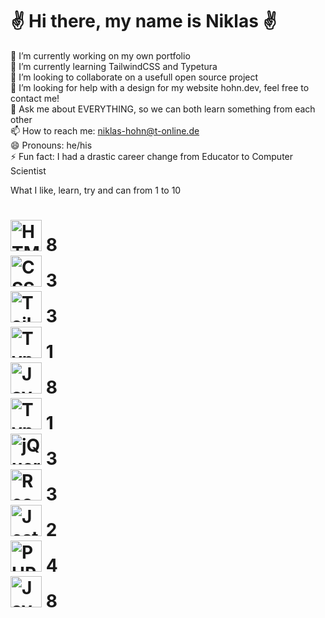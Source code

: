 <h1>✌️ Hi there, my name is Niklas ✌️</h1>

🔭 I’m currently working on my own portfolio  
🌱 I’m currently learning TailwindCSS and Typetura  
👯 I’m looking to collaborate on a usefull open source project  
🤔 I’m looking for help with a design for my website hohn.dev, feel free to contact me!  
💬 Ask me about EVERYTHING, so we can both learn something from each other  
📫 How to reach me: niklas-hohn@t-online.de  
😄 Pronouns: he/his  
⚡ Fun fact: I had a drastic career change from Educator to Computer Scientist  

What I like, learn, try and can from 1 to 10  
<h1><img src="https://cdn.worldvectorlogo.com/logos/html-1.svg" alt="HTML" width="50"/> 8  <br>
<img src="https://cdn.worldvectorlogo.com/logos/css-3.svg" alt="CSS" width="50"/> 3  <br>
<img src="https://cdn.worldvectorlogo.com/logos/tailwindcss.svg" alt="TailwindCSS" width="50"/> 3  <br>
<img src="https://www.gitbook.com/cdn-cgi/image/width=40,height=40,fit=contain,dpr=1,format=auto/https%3A%2F%2F65906598-files.gitbook.io%2F~%2Ffiles%2Fv0%2Fb%2Fgitbook-legacy-files%2Fo%2Fspaces%252F-M4Ey631k8dDtU4EDVwP%252Favatar-1586184645718.png%3Fgeneration%3D1586184646056512%26alt%3Dmedia" alt="Typetura" width="50"/> 1  <br>
<img src="https://cdn.worldvectorlogo.com/logos/logo-javascript.svg" alt="JavaScript" width="50"/> 8  <br>
<img src="https://cdn.worldvectorlogo.com/logos/typescript.svg" alt="TypeScript" width="50"/> 1  <br>
<img src="https://cdn.worldvectorlogo.com/logos/jquery-4.svg" alt="jQuery" width="50"/> 3  <br>
<img src="https://cdn.worldvectorlogo.com/logos/react-2.svg" alt="React" width="50"/> 3  <br>
<img src="https://seeklogo.com/images/J/jest-logo-F9901EBBF7-seeklogo.com.png" alt="Jest" width="50"/> 2  <br>
<img src="https://cdn.worldvectorlogo.com/logos/php-1.svg" alt="PHP" width="50"/> 4  <br>
<img src="https://cdn.worldvectorlogo.com/logos/java-14.svg" alt="Java" width="50"/> 8  <br>
</h1>
